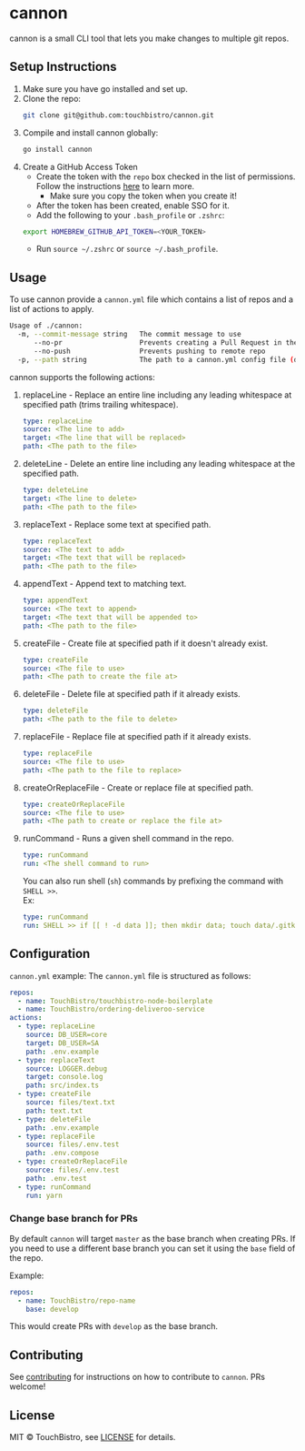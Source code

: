 # cannon

cannon is a small CLI tool that lets you make changes to multiple git repos.

## Setup Instructions

1. Make sure you have go installed and set up.
2. Clone the repo:
    ```sh
    git clone git@github.com:touchbistro/cannon.git
    ```
3. Compile and install cannon globally:
    ```sh
    go install cannon
    ```
4. Create a GitHub Access Token
    - Create the token with the `repo` box checked in the list of permissions. Follow the instructions [here](https://help.github.com/en/articles/creating-a-personal-access-token-for-the-command-line) to learn more.
        - Make sure you copy the token when you create it!
    - After the token has been created, enable SSO for it.
    - Add the following to your `.bash_profile` or `.zshrc`:
    ```sh
    export HOMEBREW_GITHUB_API_TOKEN=<YOUR_TOKEN>
    ```
    - Run `source ~/.zshrc` or `source ~/.bash_profile`.

## Usage
To use cannon provide a `cannon.yml` file which contains a list of repos and a list of actions to apply.

```sh
Usage of ./cannon:
  -m, --commit-message string   The commit message to use
      --no-pr                   Prevents creating a Pull Request in the remote repo
      --no-push                 Prevents pushing to remote repo
  -p, --path string             The path to a cannon.yml config file (default "cannon.yml")
```

cannon supports the following actions:
1. replaceLine - Replace an entire line including any leading whitespace at specified path (trims trailing whitespace).
    ```yml
    type: replaceLine
    source: <The line to add>
    target: <The line that will be replaced>
    path: <The path to the file>
    ```
2. deleteLine - Delete an entire line including any leading whitespace at the specified path.
    ```yml
    type: deleteLine
    target: <The line to delete>
    path: <The path to the file>
    ```
3. replaceText - Replace some text at specified path.
    ```yml
    type: replaceText
    source: <The text to add>
    target: <The text that will be replaced>
    path: <The path to the file>
    ```
4. appendText - Append text to matching text.
    ```yml
    type: appendText
    source: <The text to append>
    target: <The text that will be appended to>
    path: <The path to the file> 
    ```
5. createFile - Create file at specified path if it doesn't already exist.
    ```yml
    type: createFile
    source: <The file to use>
    path: <The path to create the file at>
    ```
6. deleteFile - Delete file at specified path if it already exists.
    ```yml
    type: deleteFile
    path: <The path to the file to delete>
    ```
7. replaceFile - Replace file at specified path if it already exists.
    ```yml
    type: replaceFile
    source: <The file to use>
    path: <The path to the file to replace>
    ```
8. createOrReplaceFile - Create or replace file at specified path.
    ```yml
    type: createOrReplaceFile
    source: <The file to use>
    path: <The path to create or replace the file at>
    ```
9. runCommand - Runs a given shell command in the repo.
    ```yml
    type: runCommand
    run: <The shell command to run>
    ```
    You can also run shell (`sh`) commands by prefixing the command with `SHELL >>`.  
    Ex:
    ```yml
    type: runCommand
    run: SHELL >> if [[ ! -d data ]]; then mkdir data; touch data/.gitkeep; fi
    ```

## Configuration

`cannon.yml` example:
The `cannon.yml` file is structured as follows:
```yml
repos:
  - name: TouchBistro/touchbistro-node-boilerplate
  - name: TouchBistro/ordering-deliveroo-service
actions:
  - type: replaceLine
    source: DB_USER=core
    target: DB_USER=SA
    path: .env.example
  - type: replaceText
    source: LOGGER.debug
    target: console.log
    path: src/index.ts
  - type: createFile
    source: files/text.txt
    path: text.txt
  - type: deleteFile
    path: .env.example
  - type: replaceFile
    source: files/.env.test
    path: .env.compose
  - type: createOrReplaceFile
    source: files/.env.test
    path: .env.test
  - type: runCommand
    run: yarn
```

### Change base branch for PRs

By default `cannon` will target `master` as the base branch when creating PRs.
If you need to use a different base branch you can set it using the `base` field of the repo.

Example:
```yml
repos:
  - name: TouchBistro/repo-name
    base: develop
```

This would create PRs with `develop` as the base branch.

## Contributing

See [contributing](CONTRIBUTING.md) for instructions on how to contribute to `cannon`. PRs welcome!

## License

MIT © TouchBistro, see [LICENSE](LICENSE) for details.
